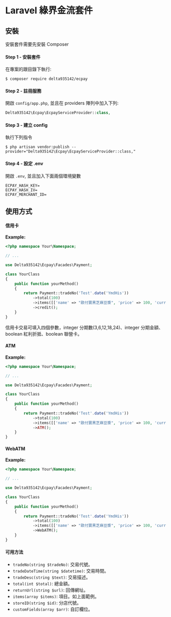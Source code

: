 # Laravel 綠界金流套件

## 安裝
安裝套件需要先安裝 Composer

#### Step 1 - 安裝套件
在專案的跟目錄下執行:

```shell
$ composer require delta935142/ecpay
```

#### Step 2 - 註冊服務
開啟 `config/app.php`, 並且在 providers 陣列中加入下列:

```php
Delta935142\Ecpay\EcpayServiceProvider::class,
```

#### Step 3 - 建立 config
執行下列指令

```shell
$ php artisan vendor:publish --provider="Delta935142\Ecpay\EcpayServiceProvider::class,"
```

#### Step 4 - 設定 .env
開啟 `.env`, 並且加入下面兩個環境變數

```env
ECPAY_HASH_KEY=
ECPAY_HASH_IV=
ECPAY_MERCHANT_ID=
```

## 使用方式

#### 信用卡

**Example:**

```php
<?php namespace Your\Namespace;

// ...

use Delta935142\Ecpay\Facades\Payment;

class YourClass
{
    public function yourMethod()
    {
        return Payment::tradeNo('Test'.date('YmdHis'))
            ->total(100)
            ->items([['name' => "歐付寶黑芝麻豆漿", 'price' => 100, 'currency' => "元", 'quantity' => 1]])
            ->credit();
    }
}
```
信用卡交易可填入四個參數，integer 分期數(3,6,12,18,24)、integer 分期金額、boolean 紅利折抵、boolean 聯營卡。

#### ATM

**Example:**

```php
<?php namespace Your\Namespace;

// ...

use Delta935142\Ecpay\Facades\Payment;

class YourClass
{
    public function yourMethod()
    {
        return Payment::tradeNo('Test'.date('YmdHis'))
            ->total(100)
            ->items([['name' => "歐付寶黑芝麻豆漿", 'price' => 100, 'currency' => "元", 'quantity' => 1]])
            ->ATM();
    }
}
```

#### WebATM

**Example:**

```php
<?php namespace Your\Namespace;

// ...

use Delta935142\Ecpay\Facades\Payment;

class YourClass
{
    public function yourMethod()
    {
        return Payment::tradeNo('Test'.date('YmdHis'))
            ->total(100)
            ->items([['name' => "歐付寶黑芝麻豆漿", 'price' => 100, 'currency' => "元", 'quantity' => 1]])
            ->WebATM();
    }
}
```

#### 可用方法

- `tradeNo(string $tradeNo)`: 交易代號。
- `tradeDateTime(string $datetime)`: 交易時間。
- `tradeDesc(string $text)`: 交易描述。
- `total(int $total)`: 總金額。
- `returnUrl(string $url)`: 回傳網址。
- `items(array $items)`: 項目。如上面範例。
- `storeID(string $id)`: 分店代號。
- `customFields(array $arr)`: 自訂欄位。